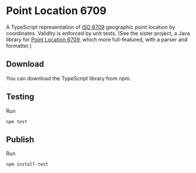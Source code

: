 # Point Location 6709 

A TypeScript representation of [ISO 6709] geographic point location by coordinates. Validity is enforced by unit tests. (See the sister project, a Java library for [Point Location 6709], which more full-featured, with a parser and formatter.)

## Download

You can download the TypeScript library from npm.

## Testing

Run
```
npm test
```

## Publish

Run
```
npm install-test
```


[ISO 6709]: https://en.wikipedia.org/wiki/ISO_6709
[Point Location 6709]: https://github.com/sualeh/pointlocation6709/
